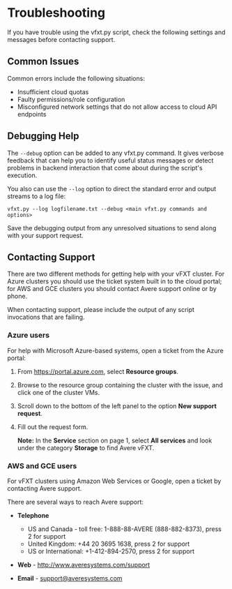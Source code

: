 # Troubleshooting

If you have trouble using the vfxt.py script, check the following settings and messages before contacting support. 

## Common Issues

Common errors include the following situations: 
* Insufficient cloud quotas
* Faulty permissions/role configuration
* Misconfigured network settings that do not allow access to cloud API endpoints

## Debugging Help

The `--debug` option can be added to any vfxt.py command. It gives verbose feedback that can help you to identify useful status messages or detect problems in backend interaction that come about during the script's execution. 

You also can use the `--log` option to direct the standard error and output streams to a log file: 

    vfxt.py --log logfilename.txt --debug <main vfxt.py commands and options> 

Save the debugging output from any unresolved situations to send along with your support request. 

## Contacting Support 

There are two different methods for getting help with your vFXT cluster. For Azure clusters you should use the ticket system built in to the cloud portal; for AWS and GCE clusters you should contact Avere support online or by phone.

When contacting support, please include the output of any script invocations that are failing.

### Azure users

For help with Microsoft Azure-based systems, open a ticket from the Azure portal: 

1. From https://portal.azure.com, select **Resource groups**.
1. Browse to the resource group containing the cluster with the issue, and click one of the cluster VMs. 
1. Scroll down to the bottom of the left panel to the option **New support request**.
1. Fill out the request form. 

   **Note:** In the **Service** section on page 1, select **All services** and look under the category **Storage** to find Avere vFXT.

### AWS and GCE users 

For vFXT clusters using Amazon Web Services or Google, open a ticket by contacting Avere support. 

There are several ways to reach Avere support:

* **Telephone** 
  * US and Canada - toll free: 1-888-88-AVERE (888-882-8373), press 2 for support
  * United Kingdom: +44 20 3695 1638, press 2 for support
  * US or International: +1-412-894-2570, press 2 for support

* **Web** - http://www.averesystems.com/support 
 
* **Email** - support@averesystems.com
